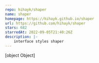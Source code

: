 ```yaml
---
repo: hihayk/shaper
name: shaper
homepage: https://hihayk.github.io/shaper
url: https://github.com/hihayk/shaper
stars: 682
starredAt: 2022-09-05T21:40:26Z
description: |-
    interface styles shaper
---
```


[object Object]
